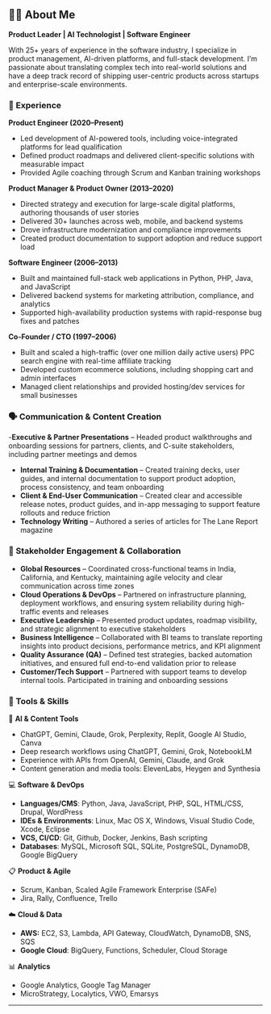 ## 🙋‍♂️ About Me

**Product Leader | AI Technologist | Software Engineer**

With 25+ years of experience in the software industry, I specialize in product management, AI-driven platforms, and full-stack development. I’m passionate about translating complex tech into real-world solutions and have a deep track record of shipping user-centric products across startups and enterprise-scale environments.

### 🧳 Experience

**Product Engineer (2020–Present)**
- Led development of AI-powered tools, including voice-integrated platforms for lead qualification
- Defined product roadmaps and delivered client-specific solutions with measurable impact  
- Provided Agile coaching through Scrum and Kanban training workshops

**Product Manager & Product Owner (2013–2020)**
- Directed strategy and execution for large-scale digital platforms, authoring thousands of user stories
- Delivered 30+ launches across web, mobile, and backend systems  
- Drove infrastructure modernization and compliance improvements
- Created product documentation to support adoption and reduce support load

**Software Engineer (2006–2013)**
- Built and maintained full-stack web applications in Python, PHP, Java, and JavaScript
- Delivered backend systems for marketing attribution, compliance, and analytics
- Supported high-availability production systems with rapid-response bug fixes and patches

**Co-Founder / CTO (1997–2006)**
- Built and scaled a high-traffic (over one million daily active users) PPC search engine with real-time affiliate tracking
- Developed custom ecommerce solutions, including shopping cart and admin interfaces
- Managed client relationships and provided hosting/dev services for small businesses

### 🗣️ Communication & Content Creation

-**Executive & Partner Presentations** – Headed product walkthroughs and onboarding sessions for partners, clients, and C-suite stakeholders, including partner meetings and demos
- **Internal Training & Documentation** – Created training decks, user guides, and internal documentation to support product adoption, process consistency, and team onboarding
- **Client & End-User Communication** – Created clear and accessible release notes, product guides, and in-app messaging to support feature rollouts and reduce friction
- **Technology Writing** – Authored a series of articles for The Lane Report magazine

### 🤝 Stakeholder Engagement & Collaboration

- **Global Resources** – Coordinated cross-functional teams in India, California, and Kentucky, maintaining agile velocity and clear communication across time zones
- **Cloud Operations & DevOps** – Partnered on infrastructure planning, deployment workflows, and ensuring system reliability during high-traffic events and releases
- **Executive Leadership** – Presented product updates, roadmap visibility, and strategic alignment to executive stakeholders
- **Business Intelligence** – Collaborated with BI teams to translate reporting insights into product decisions, performance metrics, and KPI alignment
- **Quality Assurance (QA)** – Defined test strategies, backed automation initiatives, and ensured full end-to-end validation prior to release
- **Customer/Tech Support** – Partnered with support teams to develop internal tools. Participated in training and onboarding sessions

### 🧰 Tools & Skills

🤖 **AI & Content Tools**
- ChatGPT, Gemini, Claude, Grok, Perplexity, Replit, Google AI Studio, Canva
- Deep research workflows using ChatGPT, Gemini, Grok, NotebookLM
- Experience with APIs from OpenAI, Gemini, Claude, and Grok
- Content generation and media tools: ElevenLabs, Heygen and Synthesia

💻 **Software & DevOps**
- **Languages/CMS**: Python, Java, JavaScript, PHP, SQL, HTML/CSS, Drupal, WordPress
- **IDEs & Environments**: Linux, Mac OS X, Windows, Visual Studio Code, Xcode, Eclipse
- **VCS, CI/CD**: Git, Github, Docker, Jenkins, Bash scripting
- **Databases**: MySQL, Microsoft SQL, SQLite, PostgreSQL, DynamoDB, Google BigQuery

📋 **Product & Agile**
- Scrum, Kanban, Scaled Agile Framework Enterprise (SAFe)
- Jira, Rally, Confluence, Trello

☁️ **Cloud & Data**
- **AWS:** EC2, S3, Lambda, API Gateway, CloudWatch, DynamoDB, SNS, SQS
- **Google Cloud**: BigQuery, Functions, Scheduler, Cloud Storage

📊 **Analytics**
- Google Analytics, Google Tag Manager
- MicroStrategy, Localytics, VWO, Emarsys

---
